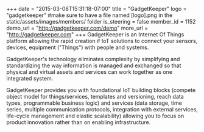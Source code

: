 +++
date = "2015-03-08T15:31:18-07:00"
title = "GadgetKeeper"
logo = "gadgetkeeper" #make sure to have a file named [logo].png in the static/assets/images/members/ folder
is_steering = false
member_id = 1152
demo_url = "http://gadgetkeeper.com/demo"
more_url = "http://gadgetkeeper.com"
+++
GadgetKeeper is an Internet Of Things platform allowing the rapid creation if IoT solutions to connect your sensors, devices, equipment ("Things") with people and systems.

GadgetKeeper's technology eliminates complexity by simplifying and standardizing the way information is managed and exchanged so that physical and virtual assets and services can work together as one integrated system.

GadgetKeeper provides you with foundational IoT building blocks (compete object model for things/services, templates and versioning, reach data types, programmable business logic) and services (data storage, time series, multiple communication protocols, integration with external services, life-cycle management and elastic scalability) allowing you to focus on product innovation rather than on enabling infrastructure.
